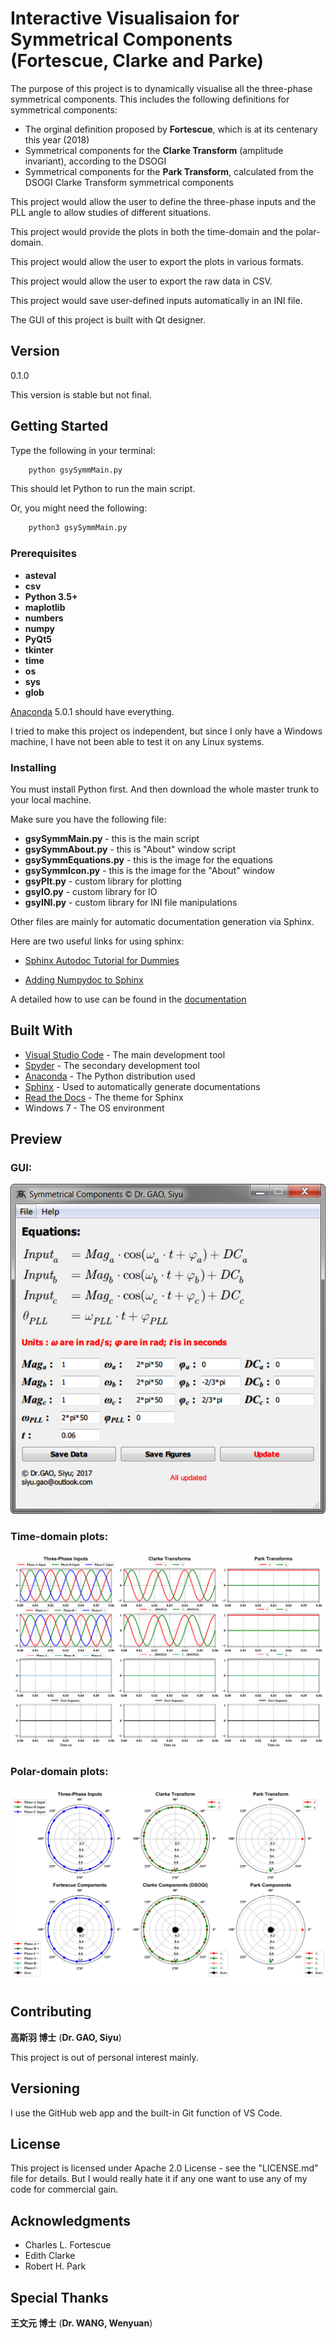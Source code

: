 # Interactive Visualisaion for Symmetrical Components (Fortescue, Clarke and Parke)

The purpose of this project is to dynamically visualise all the three-phase symmetrical components. 
This includes the following definitions for symmetrical components: 

* The orginal definition proposed by **Fortescue**, which is at its centenary this year (2018)
* Symmetrical components for the **Clarke Transform** (amplitude invariant), according to the DSOGI
* Symmetrical components for the **Park Transform**, calculated from the DSOGI Clarke Transform symmetrical components

This project would allow the user to define the three-phase inputs and the PLL angle to allow studies of
different situations.

This project would provide the plots in both the time-domain and the polar-domain.

This project would allow the user to export the plots in various formats.

This project would allow the user to export the raw data in CSV.

This project would save user-defined inputs automatically in an INI file.

The GUI of this project is built with Qt designer.


## Version

0.1.0

This version is stable but not final.

## Getting Started

Type the following in your terminal:

```python
    python gsySymmMain.py
```

This should let Python to run the main script.

Or, you might need the following:

```python
    python3 gsySymmMain.py
```

### Prerequisites

* **asteval**
* **csv**
* **Python 3.5+**
* **maplotlib**
* **numbers**
* **numpy**
* **PyQt5**
* **tkinter**
* **time**
* **os**
* **sys**
* **glob**

[Anaconda](https://www.anaconda.com/download/) 5.0.1 should have everything.

I tried to make this project os independent, 
but since I only have a Windows machine, I have not been able to test it on any Linux systems.

### Installing

You must install Python first. And then download the whole master trunk to your local machine.

Make sure you have the following file:

* **gsySymmMain.py** - this is the main script
* **gsySymmAbout.py** - this is "About" window script
* **gsySymmEquations.py** - this is the image for the equations
* **gsySymmIcon.py** - this is the image for the "About" window
* **gsyPlt.py** - custom library for plotting
* **gsyIO.py** - custom library for IO
* **gsyINI.py** - custom library for INI file manipulations

Other files are mainly for automatic documentation generation via Sphinx.

Here are two useful links for using sphinx:

* [Sphinx Autodoc Tutorial for Dummies](https://codeandchaos.wordpress.com/2012/07/30/sphinx-autodoc-tutorial-for-dummies/)

* [Adding Numpydoc to Sphinx](https://codeandchaos.wordpress.com/2012/08/09/sphinx-and-numpydoc/)

A detailed how to use can be found in the [documentation](_build/html/index.html)

## Built With

* [Visual Studio Code](https://code.visualstudio.com/) - The main development tool
* [Spyder](http://pythonhosted.org/spyder/) - The secondary development tool
* [Anaconda](https://www.anaconda.com/download/) - The Python distribution used
* [Sphinx](http://www.sphinx-doc.org/en/stable/) - Used to automatically generate documentations
* [Read the Docs](https://github.com/rtfd/sphinx_rtd_theme) - The theme for Sphinx
* Windows 7 - The OS environment

## Preview

### GUI:
![UI image](examples/exp01_inputfields.png)

### Time-domain plots:
![UI image](examples/exp01_fig_time.svg)

### Polar-domain plots:
![UI image](examples/exp01_fig_polar.svg)

## Contributing

**高斯羽 博士** (**Dr. GAO, Siyu**)

This project is out of personal interest mainly.

## Versioning

I use the GitHub web app and the built-in Git function of VS Code.

## License

This project is licensed under Apache 2.0 License - see the "LICENSE.md" file for details. 
But I would really hate it if any one want to use any of my code for commercial gain.

## Acknowledgments

* Charles L. Fortescue
* Edith Clarke
* Robert H. Park

## Special Thanks

**王文元 博士** (**Dr. WANG, Wenyuan**)